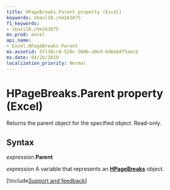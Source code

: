 ```yaml
---
title: HPageBreaks.Parent property (Excel)
keywords: vbaxl10.chm163075
f1_keywords:
- vbaxl10.chm163075
ms.prod: excel
api_name:
- Excel.HPageBreaks.Parent
ms.assetid: 5f130cc0-520c-360b-a9e9-6d6eb8f5aecb
ms.date: 04/26/2019
localization_priority: Normal
---
```



# HPageBreaks.Parent property (Excel)

Returns the parent object for the specified object. Read-only.


## Syntax

_expression_.**Parent**

_expression_ A variable that represents an **[HPageBreaks](Excel.HPageBreaks.md)** object.




[!include[Support and feedback](~/includes/feedback-boilerplate.md)]
